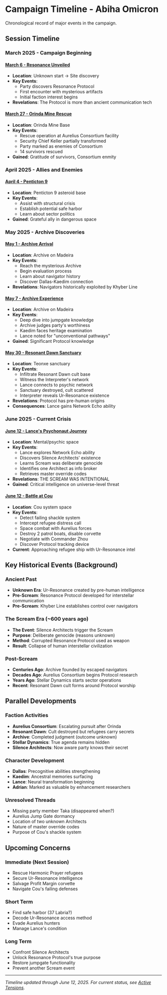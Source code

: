 # Campaign Timeline - Abiha Omicron

Chronological record of major events in the campaign.

## Session Timeline

### March 2025 - Campaign Beginning

#### [March 6 - Resonance Unveiled](sessions/2025-03-06-resonance-unveiled.md)
- **Location**: Unknown start → Site discovery
- **Key Events**: 
  - Party discovers Resonance Protocol
  - First encounter with mysterious artifacts
  - Initial faction interest begins
- **Revelations**: The Protocol is more than ancient communication tech

#### [March 27 - Orinda Mine Rescue](sessions/2025-03-27-orinda-mine-rescue.md)
- **Location**: Orinda Mine Base
- **Key Events**:
  - Rescue operation at Aurelius Consortium facility
  - Security Chief Keller partially transformed
  - Party marked as enemies of Consortium
  - 14 survivors rescued
- **Gained**: Gratitude of survivors, Consortium enmity

### April 2025 - Allies and Enemies

#### [April 4 - Penticton 9](sessions/2025-04-04-penticton-9.md)
- **Location**: Penticton 9 asteroid base
- **Key Events**:
  - Assist with structural crisis
  - Establish potential safe harbor
  - Learn about sector politics
- **Gained**: Grateful ally in dangerous space

### May 2025 - Archive Discoveries

#### [May 1 - Archive Arrival](sessions/2025-05-01-archive-arrival.md)
- **Location**: Archive on Madeira
- **Key Events**:
  - Reach the mysterious Archive
  - Begin evaluation process
  - Learn about navigator history
  - Discover Dallas-Kaedim connection
- **Revelations**: Navigators historically exploited by Khyber Line

#### [May 7 - Archive Experience](sessions/2025-05-07-archive-experience.md)
- **Location**: Archive on Madeira
- **Key Events**:
  - Deep dive into jumpgate knowledge
  - Archive judges party's worthiness
  - Kaedim faces heritage examination
  - Lance noted for "unconventional pathways"
- **Gained**: Significant Protocol knowledge

#### [May 30 - Resonant Dawn Sanctuary](sessions/2025-05-30-resonant-dawn-sanctuary.md)
- **Location**: Teonxe sanctuary
- **Key Events**:
  - Infiltrate Resonant Dawn cult base
  - Witness the Interpreter's network
  - Lance connects to psychic network
  - Sanctuary destroyed, cult scattered
  - Interpreter reveals Ur-Resonance existence
- **Revelations**: Protocol has pre-human origins
- **Consequences**: Lance gains Network Echo ability

### June 2025 - Current Crisis

#### [June 12 - Lance's Psychonaut Journey](sessions/2025-06-12-lances-psychonaut-journey.md)
- **Location**: Mental/psychic space
- **Key Events**:
  - Lance explores Network Echo ability
  - Discovers Silence Architects' existence
  - Learns Scream was deliberate genocide
  - Identifies one Architect as info broker
  - Retrieves master override codes
- **Revelations**: THE SCREAM WAS INTENTIONAL
- **Gained**: Critical intelligence on universe-level threat

#### [June 12 - Battle at Cou](sessions/2025-06-12-cou-approach-battle.md)
- **Location**: Cou system space
- **Key Events**:
  - Detect failing shackle system
  - Intercept refugee distress call
  - Space combat with Aurelius forces
  - Destroy 2 patrol boats, disable corvette
  - Negotiate with Commander Zhou
  - Discover Protocol tracking device
- **Current**: Approaching refugee ship with Ur-Resonance intel

## Key Historical Events (Background)

### Ancient Past
- **Unknown Era**: Ur-Resonance created by pre-human intelligence
- **Pre-Scream**: Resonance Protocol developed for interstellar communication
- **Pre-Scream**: Khyber Line establishes control over navigators

### The Scream Era (~600 years ago)
- **The Event**: Silence Architects trigger the Scream
- **Purpose**: Deliberate genocide (reasons unknown)
- **Method**: Corrupted Resonance Protocol used as weapon
- **Result**: Collapse of human interstellar civilization

### Post-Scream
- **Centuries Ago**: Archive founded by escaped navigators
- **Decades Ago**: Aurelius Consortium begins Protocol research
- **Years Ago**: Stellar Dynamics starts sector operations
- **Recent**: Resonant Dawn cult forms around Protocol worship

## Parallel Developments

### Faction Activities
- **Aurelius Consortium**: Escalating pursuit after Orinda
- **Resonant Dawn**: Cult destroyed but refugees carry secrets
- **Archive**: Completed judgment (outcome unknown)
- **Stellar Dynamics**: True agenda remains hidden
- **Silence Architects**: Now aware party knows their secret

### Character Development
- **Dallas**: Precognitive abilities strengthening
- **Kaedim**: Ancestral memories surfacing
- **Lance**: Neural transformation beginning
- **Adrian**: Marked as valuable by enhancement researchers

### Unresolved Threads
- Missing party member Taka (disappeared when?)
- Aurelius Jump Gate dormancy
- Location of two unknown Architects
- Nature of master override codes
- Purpose of Cou's shackle system

## Upcoming Concerns

### Immediate (Next Session)
- Rescue Harmonic Prayer refugees
- Secure Ur-Resonance intelligence
- Salvage Profit Margin corvette
- Navigate Cou's failing defenses

### Short Term
- Find safe harbor (37 Labria?)
- Decode Ur-Resonance access method
- Evade Aurelius hunters
- Manage Lance's condition

### Long Term
- Confront Silence Architects
- Unlock Resonance Protocol's true purpose
- Restore jumpgate functionality
- Prevent another Scream event

---

*Timeline updated through June 12, 2025. For current status, see [Active Tensions](plot-threads/active-tensions.md).*